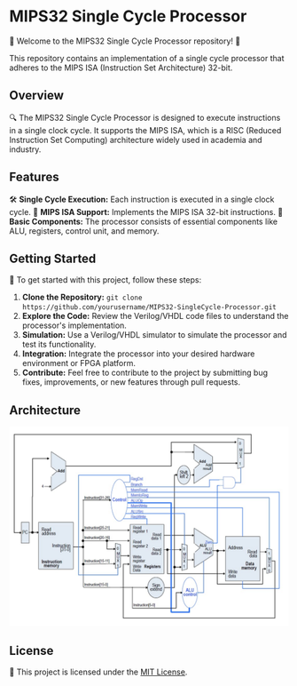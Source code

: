 # MIPS32 Single Cycle Processor

🚀 Welcome to the MIPS32 Single Cycle Processor repository! 🚀

This repository contains an implementation of a single cycle processor that adheres to the MIPS ISA (Instruction Set Architecture) 32-bit.

## Overview

🔍 The MIPS32 Single Cycle Processor is designed to execute instructions in a single clock cycle. It supports the MIPS ISA, which is a RISC (Reduced Instruction Set Computing) architecture widely used in academia and industry.

## Features

🛠 **Single Cycle Execution:** Each instruction is executed in a single clock cycle.
🔧 **MIPS ISA Support:** Implements the MIPS ISA 32-bit instructions.
🔢 **Basic Components:** The processor consists of essential components like ALU, registers, control unit, and memory.

## Getting Started

🏁 To get started with this project, follow these steps:

1. **Clone the Repository:** `git clone https://github.com/yourusername/MIPS32-SingleCycle-Processor.git`
2. **Explore the Code:** Review the Verilog/VHDL code files to understand the processor's implementation.
3. **Simulation:** Use a Verilog/VHDL simulator to simulate the processor and test its functionality.
4. **Integration:** Integrate the processor into your desired hardware environment or FPGA platform.
5. **Contribute:** Feel free to contribute to the project by submitting bug fixes, improvements, or new features through pull requests.

## Architecture

![Architecture](/MIPS32-SingleCycle-Processor.jpg)

## License

📝 This project is licensed under the [MIT License](LICENSE).
